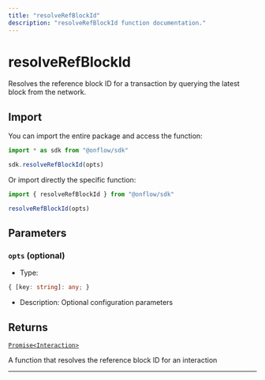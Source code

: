 ```yaml
---
title: "resolveRefBlockId"
description: "resolveRefBlockId function documentation."
---
```


<!-- THIS DOCUMENT IS AUTO-GENERATED FROM [onflow/sdk/src/resolve/resolve-ref-block-id.ts](https://github.com/onflow/fcl-js/tree/master/packages/sdk/src/resolve/resolve-ref-block-id.ts). DO NOT EDIT MANUALLY -->

# resolveRefBlockId

Resolves the reference block ID for a transaction by querying the latest block from the network.

## Import

You can import the entire package and access the function:

```typescript
import * as sdk from "@onflow/sdk"

sdk.resolveRefBlockId(opts)
```

Or import directly the specific function:

```typescript
import { resolveRefBlockId } from "@onflow/sdk"

resolveRefBlockId(opts)
```


## Parameters

### `opts` (optional)


- Type: 
```typescript
{ [key: string]: any; }
```
- Description: Optional configuration parameters


## Returns

[`Promise<Interaction>`](../types#interaction)


A function that resolves the reference block ID for an interaction

---